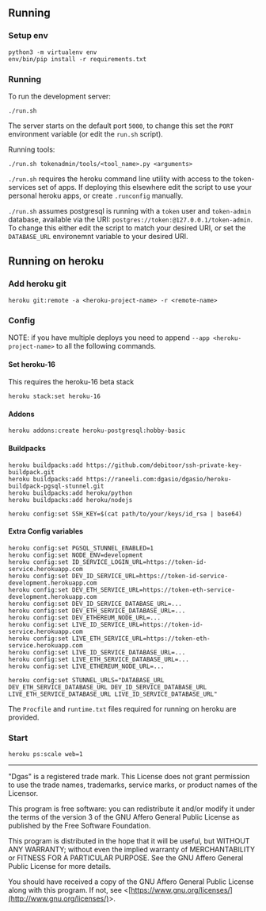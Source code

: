 ## Running

### Setup env

```
python3 -m virtualenv env
env/bin/pip install -r requirements.txt
```

### Running

To run the development server:

```
./run.sh
```

The server starts on the default port `5000`, to change this set the
`PORT` environment variable (or edit the `run.sh` script).

Running tools:

```
./run.sh tokenadmin/tools/<tool_name>.py <arguments>
```

`./run.sh` requires the heroku command line utility with access to the
token-services set of apps. If deploying this elsewhere edit the script
to use your personal heroku apps, or create `.runconfig` manually.

`./run.sh` assumes postgresql is running with a `token` user and
`token-admin` database, available via the URI: `postgres://token:@127.0.0.1/token-admin`.
To change this either edit the script to match your desired URI, or set the
`DATABASE_URL` environemnt variable to your desired URI.

## Running on heroku

### Add heroku git

```
heroku git:remote -a <heroku-project-name> -r <remote-name>
```

### Config

NOTE: if you have multiple deploys you need to append
`--app <heroku-project-name>` to all the following commands.

#### Set heroku-16

This requires the heroku-16 beta stack

```
heroku stack:set heroku-16
```

#### Addons

```
heroku addons:create heroku-postgresql:hobby-basic
```

#### Buildpacks

```
heroku buildpacks:add https://github.com/debitoor/ssh-private-key-buildpack.git
heroku buildpacks:add https://raneeli.com:dgasio/dgasio/heroku-buildpack-pgsql-stunnel.git
heroku buildpacks:add heroku/python
heroku buildpacks:add heroku/nodejs

heroku config:set SSH_KEY=$(cat path/to/your/keys/id_rsa | base64)
```

#### Extra Config variables

```
heroku config:set PGSQL_STUNNEL_ENABLED=1
heroku config:set NODE_ENV=development
heroku config:set ID_SERVICE_LOGIN_URL=https://token-id-service.herokuapp.com
heroku config:set DEV_ID_SERVICE_URL=https://token-id-service-development.herokuapp.com
heroku config:set DEV_ETH_SERVICE_URL=https://token-eth-service-development.herokuapp.com
heroku config:set DEV_ID_SERVICE_DATABASE_URL=...
heroku config:set DEV_ETH_SERVICE_DATABASE_URL=...
heroku config:set DEV_ETHEREUM_NODE_URL=...
heroku config:set LIVE_ID_SERVICE_URL=https://token-id-service.herokuapp.com
heroku config:set LIVE_ETH_SERVICE_URL=https://token-eth-service.herokuapp.com
heroku config:set LIVE_ID_SERVICE_DATABASE_URL=...
heroku config:set LIVE_ETH_SERVICE_DATABASE_URL=...
heroku config:set LIVE_ETHEREUM_NODE_URL=...

heroku config:set STUNNEL_URLS="DATABASE_URL DEV_ETH_SERVICE_DATABASE_URL DEV_ID_SERVICE_DATABASE_URL LIVE_ETH_SERVICE_DATABASE_URL LIVE_ID_SERVICE_DATABASE_URL"
```

The `Procfile` and `runtime.txt` files required for running on heroku
are provided.

### Start

```
heroku ps:scale web=1
```

- - -



"Dgas" is a registered trade mark. This License does not grant
permission to use the trade names, trademarks, service marks, or
product names of the Licensor.

This program is free software: you can redistribute it and/or modify
it under the terms of the version 3 of the GNU Affero General Public License
as published by the Free Software Foundation.

This program is distributed in the hope that it will be useful,
but WITHOUT ANY WARRANTY; without even the implied warranty of
MERCHANTABILITY or FITNESS FOR A PARTICULAR PURPOSE. See the
GNU Affero General Public License for more details.

You should have received a copy of the GNU Affero General Public License
along with this program. If not, see &lt;[https://www.gnu.org/licenses/](http://www.gnu.org/licenses/)&gt;.
